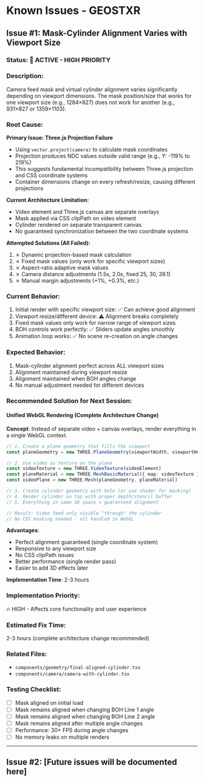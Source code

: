 # Known Issues - GEOSTXR

## Issue #1: Mask-Cylinder Alignment Varies with Viewport Size

### Status: 🔴 ACTIVE - HIGH PRIORITY

### Description:
Camera feed mask and virtual cylinder alignment varies significantly depending on viewport dimensions. The mask position/size that works for one viewport size (e.g., 1284×827) does not work for another (e.g., 931×827 or 1359×1103).

### Root Cause:
**Primary Issue: Three.js Projection Failure**
- Using `vector.project(camera)` to calculate mask coordinates
- Projection produces NDC values outside valid range (e.g., Y: -119% to 219%)
- This suggests fundamental incompatibility between Three.js projection and CSS coordinate systems
- Container dimensions change on every refresh/resize, causing different projections

**Current Architecture Limitation:**
- Video element and Three.js canvas are separate overlays
- Mask applied via CSS clipPath on video element
- Cylinder rendered on separate transparent canvas
- No guaranteed synchronization between the two coordinate systems

**Attempted Solutions (All Failed):**
1. ✗ Dynamic projection-based mask calculation
2. ✗ Fixed mask values (only work for specific viewport sizes)
3. ✗ Aspect-ratio adaptive mask values
4. ✗ Camera distance adjustments (1.5x, 2.0x, fixed 25, 30, 39.1)
5. ✗ Manual margin adjustments (+1%, +0.3%, etc.)

### Current Behavior:
1. Initial render with specific viewport size: ✅ Can achieve good alignment
2. Viewport resize/different device: ⚠️ Alignment breaks completely
3. Fixed mask values only work for narrow range of viewport sizes
4. BOH controls work perfectly: ✅ Sliders update angles smoothly
5. Animation loop works: ✅ No scene re-creation on angle changes

### Expected Behavior:
1. Mask-cylinder alignment perfect across ALL viewport sizes
2. Alignment maintained during viewport resize
3. Alignment maintained when BOH angles change
4. No manual adjustment needed for different devices

### Recommended Solution for Next Session:

#### Unified WebGL Rendering (Complete Architecture Change)

**Concept**: Instead of separate video + canvas overlays, render everything in a single WebGL context.

```typescript
// 1. Create a plane geometry that fills the viewport
const planeGeometry = new THREE.PlaneGeometry(viewportWidth, viewportHeight)

// 2. Use video as texture on the plane
const videoTexture = new THREE.VideoTexture(videoElement)
const planeMaterial = new THREE.MeshBasicMaterial({ map: videoTexture })
const videoPlane = new THREE.Mesh(planeGeometry, planeMaterial)

// 3. Create cylinder geometry with hole (or use shader for masking)
// 4. Render cylinder on top with proper depth/stencil buffer
// 5. Everything in same 3D space = guaranteed alignment

// Result: Video feed only visible "through" the cylinder
// No CSS masking needed - all handled in WebGL
```

**Advantages**:
- Perfect alignment guaranteed (single coordinate system)
- Responsive to any viewport size
- No CSS clipPath issues
- Better performance (single render pass)
- Easier to add 3D effects later

**Implementation Time**: 2-3 hours

### Implementation Priority:
🔥 HIGH - Affects core functionality and user experience

### Estimated Fix Time:
2-3 hours (complete architecture change recommended)

### Related Files:
- `components/geometry/final-aligned-cylinder.tsx`
- `components/camera/camera-with-cylinder.tsx`

### Testing Checklist:
- [ ] Mask aligned on initial load
- [ ] Mask remains aligned when changing BOH Line 1 angle
- [ ] Mask remains aligned when changing BOH Line 2 angle
- [ ] Mask remains aligned after multiple angle changes
- [ ] Performance: 30+ FPS during angle changes
- [ ] No memory leaks on multiple renders

---

## Issue #2: [Future issues will be documented here]
